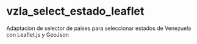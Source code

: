 # vzla_select_estado_leaflet
Adaptacion de selector de paises para seleccionar estados de Venezuela con Leaflet.js y GeoJson

